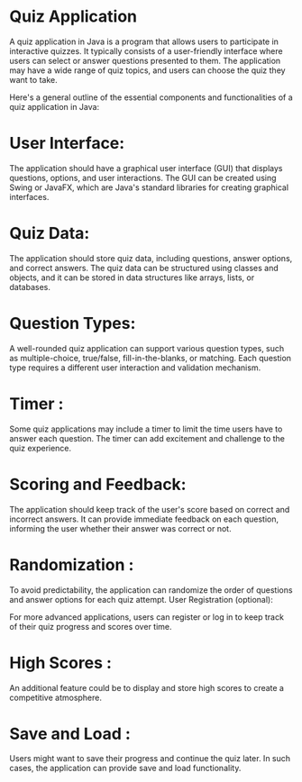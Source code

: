 
# Quiz Application

A quiz application in Java is a program that allows users to participate in interactive quizzes. It typically consists of a user-friendly interface where users can select or answer questions presented to them. The application may have a wide range of quiz topics, and users can choose the quiz they want to take.

Here's a general outline of the essential components and functionalities of a quiz application in Java:

# User Interface:

The application should have a graphical user interface (GUI) that displays questions, options, and user interactions.
The GUI can be created using Swing or JavaFX, which are Java's standard libraries for creating graphical interfaces.
# Quiz Data:

The application should store quiz data, including questions, answer options, and correct answers.
The quiz data can be structured using classes and objects, and it can be stored in data structures like arrays, lists, or databases.
 
# Question Types:

A well-rounded quiz application can support various question types, such as multiple-choice, true/false, fill-in-the-blanks, or matching.
Each question type requires a different user interaction and validation mechanism.
# Timer :

Some quiz applications may include a timer to limit the time users have to answer each question.
The timer can add excitement and challenge to the quiz experience.
# Scoring and Feedback:

The application should keep track of the user's score based on correct and incorrect answers.
It can provide immediate feedback on each question, informing the user whether their answer was correct or not.
# Randomization :

To avoid predictability, the application can randomize the order of questions and answer options for each quiz attempt.
User Registration (optional):

For more advanced applications, users can register or log in to keep track of their quiz progress and scores over time.
# High Scores :

An additional feature could be to display and store high scores to create a competitive atmosphere.
# Save and Load :

Users might want to save their progress and continue the quiz later. In such cases, the application can provide save and load functionality.